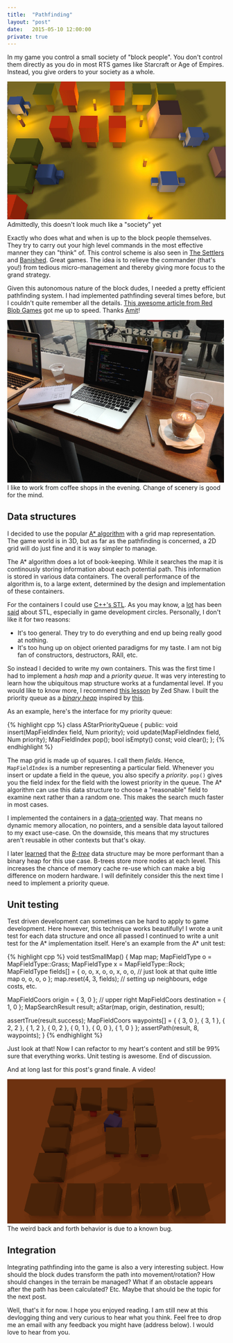 ```yaml
---
title:  "Pathfinding"
layout: "post"
date:   2015-05-10 12:00:00
private: true
---
```

In my game you control a small society of "block people". You don't control them directly as you do in most RTS games like Starcraft or Age of Empires. Instead, you give orders to your society as a whole.

<p class="photo">
  <img src="/assets/images/game-ss1.jpg" /><br>
  Admittedly, this doesn't look much like a "society" yet
</p>

Exactly who does what and when is up to the block people themselves. They try to carry out your high level commands in the most effective manner they can "think" of. This control scheme is also seen in [The Settlers](http://en.wikipedia.org/wiki/The_Settlers) and [Banished](http://www.shiningrocksoftware.com/game/). Great games. The idea is to relieve the commander (that's you!) from tedious micro-management and thereby giving more focus to the grand strategy.

Given this autonomous nature of the block dudes, I needed a pretty efficient pathfinding system. I had implemented pathfinding several times before, but I couldn't quite remember all the details. [This awesome article from Red Blob Games](http://www.redblobgames.com/pathfinding/a-star/introduction.html) got me up to speed. Thanks [Amit](https://twitter.com/redblobgames)!

<p class="photo">
  <img src="/assets/images/coffee-shop-work.jpg" style="width: 500px"><br>
  I like to work from coffee shops in the evening. Change of scenery is good for the mind.
</p>

## Data structures

I decided to use the popular [A* algorithm](http://en.wikipedia.org/wiki/A*_search_algorithm) with a grid map representation. The game world is in 3D, but as far as the pathfinding is concerned, a 2D grid will do just fine and it is way simpler to manage.

The A* algorithm does a lot of book-keeping. While it searches the map it is continously storing information about each potential path. This information is stored in various data containers. The overall performance of the algorithm is, to a large extent, determined by the design and implementation of these containers.

For the containers I could use [C++'s STL](http://en.wikipedia.org/wiki/Standard_Template_Library). As you may know, a [lot](http://gamedev.stackexchange.com/questions/268/stl-for-games-yea-or-nay) has been [said](http://simonask.tumblr.com/post/59763277483/why-stl-isnt-great-for-game-development) about STL, especially in game development circles. Personally, I don't like it for two reasons:

* It's too general. They try to do everything and end up being really good at nothing.
* It's too hung up on object oriented paradigms for my taste. I am not big fan of constructors, destructors, RAII, etc.

So instead I decided to write my own containers. This was the first time I had to implement a *hash map* and a *priority queue*. It was very interesting to learn how the ubiquitous map structure works at a fundamental level. If you would like to know more, I recommend [this lesson](http://c.learncodethehardway.org/book/ex37.html) by Zed Shaw. I built the priority queue as a *[binary heap](http://en.wikipedia.org/wiki/Binary_heap)* inspired by [this](http://stackoverflow.com/questions/17009056/how-to-implement-ologn-decrease-key-operation-for-min-heap-based-priority-queu).

As an example, here's the interface for my priority queue:

{% highlight cpp %}
class AStarPriorityQueue {
public:
  void insert(MapFieldIndex field, Num priority);
  void update(MapFieldIndex field, Num priority);
  MapFieldIndex pop();
  bool isEmpty() const;
  void clear();
};
{% endhighlight %}

The map grid is made up of squares. I call them *fields*. Hence, `MapFieldIndex` is a number representing a particular field. Whenever you insert or update a field in the queue, you also specify a *priority*. `pop()` gives you the field index for the field with the lowest priority in the queue. The A* algorithm can use this data structure to choose a "reasonable" field to examine next rather than a random one. This makes the search much faster in most cases.

I implemented the containers in a [data-oriented](http://gamesfromwithin.com/data-oriented-design) way. That means no dynamic memory allocation, no pointers, and a sensible data layout tailored to my exact use-case. On the downside, this means that my structures aren't reusable in other contexts but that's okay.

I later [learned](http://cglab.ca/~morin/misc/arraylayout/) that the *[B-tree](http://en.wikipedia.org/wiki/B-tree)* data structure may be more performant than a binary heap for this use case. B-trees store more nodes at each level. This increases the chance of memory cache re-use which can make a big difference on modern hardware. I will definitely consider this the next time I need to implement a priority queue.

## Unit testing

Test driven development can sometimes can be hard to apply to game development. Here however, this technique works beautifully! I wrote a unit test for each data structure and once all passed I continued to write a unit test for the A* implementation itself. Here's an example from the A* unit test:

{% highlight cpp %}
void testSmallMap() {
  Map map;
  MapFieldType o = MapFieldType::Grass;
  MapFieldType x = MapFieldType::Rock;
  MapFieldType fields[] = {
    o, o, x, o,
    o, x, o, o, // just look at that quite little map
    o, o, o, o
  };
  map.reset(4, 3, fields); // setting up neighbours, edge costs, etc.

  MapFieldCoors origin = { 3, 0 }; // upper right
  MapFieldCoors destination = { 1, 0 };
  MapSearchResult result;
  aStar(map, origin, destination, result);

  assertTrue(result.success);
  MapFieldCoors waypoints[] = {
    { 3, 0 }, { 3, 1 }, { 2, 2 }, { 1, 2 },
    { 0, 2 }, { 0, 1 }, { 0, 0 }, { 1, 0 }
  };
  assertPath(result, 8, waypoints);
}
{% endhighlight %}

Just look at that! Now I can refactor to my heart's content and still be 99% sure that everything works. Unit testing is awesome. End of discussion.

And at long last for this post's grand finale. A video!

<p class="photo">
  <img src="/assets/images/pathfinding-demo.gif"><br>
  The weird back and forth behavior is due to a known bug.
</p>

## Integration

Integrating pathfinding into the game is also a very interesting subject. How should the block dudes transform the path into movement/rotation? How should changes in the terrain be managed? What if an obstacle appears after the path has been calculated? Etc. Maybe that should be the topic for the next post.

Well, that's it for now. I hope you enjoyed reading. I am still new at this devlogging thing and very curious to hear what you think. Feel free to drop me an email with any feedback you might have (address below). I would love to hear from you.
